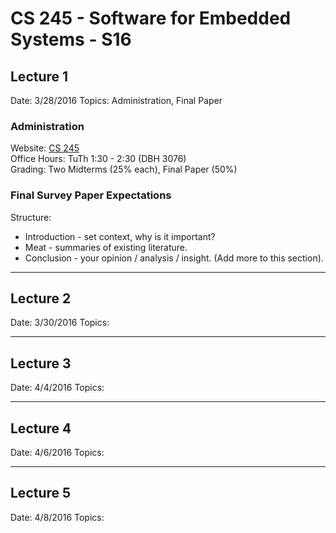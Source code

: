 CS 245 - Software for Embedded Systems - S16
======================================================================
## Lecture 1
Date: 3/28/2016
Topics: Administration, Final Paper

### Administration
Website: [CS 245](http://www.ics.uci.edu/~givargis/courses/cs245/)  
Office Hours: TuTh 1:30 - 2:30 (DBH 3076)  
Grading: Two Midterms (25% each), Final Paper (50%)  

### Final Survey Paper Expectations
Structure:
* Introduction - set context, why is it important?
* Meat         - summaries of existing literature.
* Conclusion   - your opinion / analysis / insight.
(Add more to this section).


----------------------------------------------------------------------
## Lecture 2
Date: 3/30/2016
Topics: 

----------------------------------------------------------------------
## Lecture 3
Date: 4/4/2016
Topics: 

----------------------------------------------------------------------
## Lecture 4
Date: 4/6/2016
Topics: 

----------------------------------------------------------------------
## Lecture 5
Date: 4/8/2016
Topics: 




